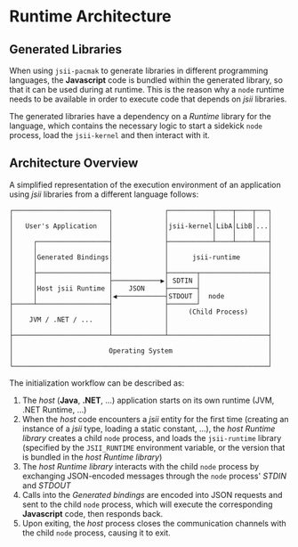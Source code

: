 # Runtime Architecture
## Generated Libraries

When using `jsii-pacmak` to generate libraries in different programming
languages, the **Javascript** code is bundled within the generated library, so
that it can be used during at runtime. This is the reason why a `node` runtime
needs to be available in order to execute code that depends on *jsii* libraries.

The generated libraries have a dependency on a *Runtime* library for the
language, which contains the necessary logic to start a sidekick `node` process,
load the `jsii-kernel` and then interact with it.

## Architecture Overview

A simplified representation of the execution environment of an application using
*jsii* libraries from a different language follows:

```
┌────────────────────────┐             ┌───────────┬────┬────┬───┐
│                        │             │           │    │    │   │
│   User's Application   │             │jsii-kernel│LibA│LibB│...│
│                        │             │           │    │    │   │
│     ┌──────────────────┤             ├───────────┴────┴────┴───┤
│     │                  │             │                         │
│     │Generated Bindings│             │      jsii-runtime       │
│     │                  │             │                         │
│     ├──────────────────┤             ├───────┬─────────────────┤
│     │                  ├────────────▶│ SDTIN │                 │
│     │Host jsii Runtime │    JSON     ├───────┤                 │
│     │                  │◀────────────┤STDOUT │  node           │
├─────┴──────────────────┤             ├───────┘                 │
│                        │             │     (Child Process)     │
│    JVM / .NET / ...    │             │                         │
│                        │             │                         │
├────────────────────────┴─────────────┴─────────────────────────┤
│                                                                │
│                        Operating System                        │
│                                                                │
└────────────────────────────────────────────────────────────────┘
```

The initialization workflow can be described as:
1. The *host* (**Java**, **.NET**, ...) application starts on its own runtime
    (JVM, .NET Runtime, ...)
2. When the *host* code encounters a *jsii* entity for the first time (creating
    an instance of a *jsii* type, loading a static constant, ...), the *host
    Runtime library* creates a child `node` process, and loads the
    `jsii-runtime` library (specified by the `JSII_RUNTIME` environment
    variable, or the version that is bundled in the *host Runtime library*)
3. The *host Runtime library*  interacts with the child `node` process by
    exchanging JSON-encoded messages through the `node` process' *STDIN* and
    *STDOUT*
4. Calls into the *Generated bindings* are encoded into JSON requests and sent
    to the child `node` process, which will execute the corresponding
    **Javascript** code, then responds back.
5. Upon exiting, the *host* process closes the communication channels with the
    child `node` process, causing it to exit.
